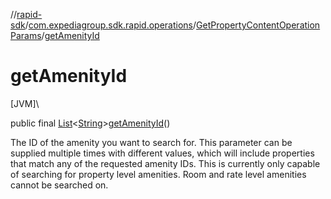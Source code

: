 //[rapid-sdk](../../../index.md)/[com.expediagroup.sdk.rapid.operations](../index.md)/[GetPropertyContentOperationParams](index.md)/[getAmenityId](get-amenity-id.md)

# getAmenityId

[JVM]\

public final [List](https://docs.oracle.com/javase/8/docs/api/java/util/List.html)&lt;[String](https://docs.oracle.com/javase/8/docs/api/java/lang/String.html)&gt;[getAmenityId](get-amenity-id.md)()

The ID of the amenity you want to search for. This parameter can be supplied multiple times with different values, which will include properties that match any of the requested amenity IDs. This is currently only capable of searching for property level amenities. Room and rate level amenities cannot be searched on.
